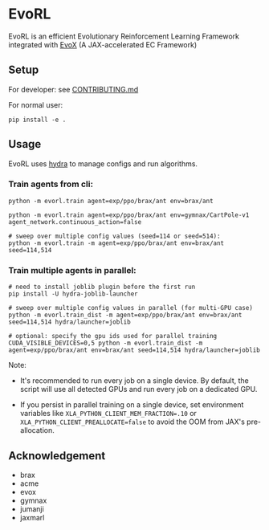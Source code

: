 # EvoRL

EvoRL is an efficient Evolutionary Reinforcement Learning Framework integrated with [EvoX](https://github.com/EMI-Group/evox) (A JAX-accelerated EC Framework)

## Setup

For developer: see [CONTRIBUTING.md](./CONTRIBUTING.md)

For normal user:
```
pip install -e .
```

## Usage

EvoRL uses [hydra](https://hydra.cc/) to manage configs and run algorithms.

### Train agents from cli:

```shell
python -m evorl.train agent=exp/ppo/brax/ant env=brax/ant

python -m evorl.train agent=exp/ppo/brax/ant env=gymnax/CartPole-v1 agent_network.continuous_action=false

# sweep over multiple config values (seed=114 or seed=514):
python -m evorl.train -m agent=exp/ppo/brax/ant env=brax/ant seed=114,514
```

### Train multiple agents in parallel:

```shell
# need to install joblib plugin before the first run
pip install -U hydra-joblib-launcher

# sweep over multiple config values in parallel (for multi-GPU case)
python -m evorl.train_dist -m agent=exp/ppo/brax/ant env=brax/ant seed=114,514 hydra/launcher=joblib

# optional: specify the gpu ids used for parallel training
CUDA_VISIBLE_DEVICES=0,5 python -m evorl.train_dist -m agent=exp/ppo/brax/ant env=brax/ant seed=114,514 hydra/launcher=joblib

```

Note:

- It's recommended to run every job on a single device. By default, the script will use all detected GPUs and run every job on a dedicated GPU.

- If you persist in parallel training on a single device, set environment variables like `XLA_PYTHON_CLIENT_MEM_FRACTION=.10` or `XLA_PYTHON_CLIENT_PREALLOCATE=false` to avoid the OOM from JAX's pre-allocation.

## Acknowledgement

- brax
- acme
- evox
- gymnax
- jumanji
- jaxmarl
